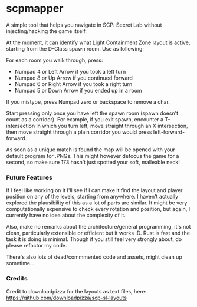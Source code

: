 # scpmapper
A simple tool that helps you navigate in SCP: Secret Lab without injecting/hacking the game itself. 

At the moment, it can identify what Light Containment Zone layout is active, starting from the D-Class spawn room. Use as following:

For each room you walk through, press:
- Numpad 4 or Left Arrow if you took a left turn
- Numpad 8 or Up Arrow if you continued forward
- Numpad 6 or Right Arrow if you took a right turn
- Numpad 5 or Down Arrow if you ended up in a room

If you mistype, press Numpad zero or backspace to remove a char.

Start pressing only once you have left the spawn room (spawn doesn't count as a corridor). For example, if you exit spawn, encounter a T-intersection in which you turn left, move straight through an X intersection, then move straight through a plain corridor you would press left-forward-forward.

As soon as a unique match is found the map will be opened with your default program for .PNGs. This might however defocus the game for a second, so make sure 173 hasn't just spotted your soft, malleable neck!

### Future Features
If I feel like working on it I'll see if I can make it  find the layout and player position on any of the levels, starting from anywhere. I haven't actually explored the plausibility of this as a lot of parts are similar. It might be very computationally expensive to check every rotation and position, but again, I currently have no idea about the complexity of it.

Also, make no remarks about the architecture/general programming, it's not clean, particularly extensible or efficient but it works :D. Rust is fast and the task it is doing is minimal. Though if you still feel very strongly about, do please refactor my code.

There's also lots of dead/commmented code and assets, might clean up sometime...

### Credits
Credit to downloadpizza for the layouts as text files, here:
https://github.com/downloadpizza/scp-sl-layouts
